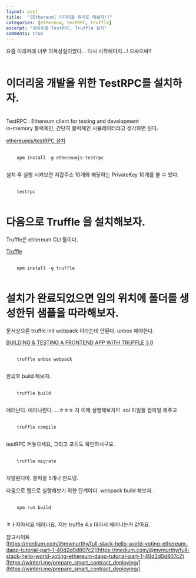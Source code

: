 ```yaml
---
layout: post
title:  "[Ethereum] 이더리움 뭐라도 해보자!!"
categories: [ethereum, testRPC, truffle]
excerpt: "이더리움 TestRPC, Truffle 설치"
comments: true
---
```

요즘 이래저래 너무 의욕상실이었다...
다시 시작해야지...!
으쌰으쌰!!
<br><br>
<h1>이더리움 개발을 위한 TestRPC를 설치하자.</h1><br>
TestRPC : Ethereum client for testing and development<br>
in-memory 블럭체인, 간단히 블럭체인 시뮬레이터라고 생각하면 된다.<br>

[ethereumjs/testRPC 설치](https://www.npmjs.com/package/ethereumjs-testrpc)

<pre>
  <code>
    npm install -g ethereumjs-testrpc
  </code>
</pre>

설치 후 실행 시켜보면 지갑주소 10개와 해당하는 PrivateKey 10개를 볼 수 있다.

<pre>
  <code>
    testrpc
  </code>
</pre>

<h1>다음으로 Truffle 을 설치해보자.</h1>
Truffle은 ehtereum CLI 툴이다.

[Truffle](https://github.com/trufflesuite/truffle)

<pre>
  <code>
    npm install -g truffle
  </code>
</pre>

<h1>설치가 완료되었으면 임의 위치에 폴더를 생성한뒤 샘플을 따라해보자.</h1>
문서상으론 truffle init webpack 이라는데 안된다. unbox 해야한다.

[BUILDING & TESTING A FRONTEND APP WITH TRUFFLE 3.0](http://truffleframework.com/tutorials/creating-a-cli-with-truffle-3)

<pre>
  <code>
    truffle unbox webpack
  </code>
</pre>

완료후 build 해보자.
<pre>
  <code>
    truffle build
  </code>
</pre>

에러난다. 에러나란다.....ㅎㅎㅎ
자 이제 실행해보자!!!
.sol 파일들 컴파일 해주고

<pre>
  <code>
    truffle compile
  </code>
</pre>

testRPC 켜놓으세요, 그리고 포트도 확인하시구요.

<pre>
  <code>
    truffle migrate
  </code>
</pre>

자알된다아.
블럭을 5개나 만드넹.

다음으로 웹으로 실행해보기 위한 단계이다.
webpack build 해보자.

<pre>
  <code>
    npm run build
  </code>
</pre>

ㅎㅏ지마세요 에러나요.
저는 truffle 4.x 대라서 에러나는거 같아요.

참고사이트<br>
[https://medium.com/@mvmurthy/full-stack-hello-world-voting-ethereum-dapp-tutorial-part-1-40d2d0d807c2](https://medium.com/@mvmurthy/full-stack-hello-world-voting-ethereum-dapp-tutorial-part-1-40d2d0d807c2)
[https://winterj.me/prepare_smart_contract_deploying/](https://winterj.me/prepare_smart_contract_deploying/)
